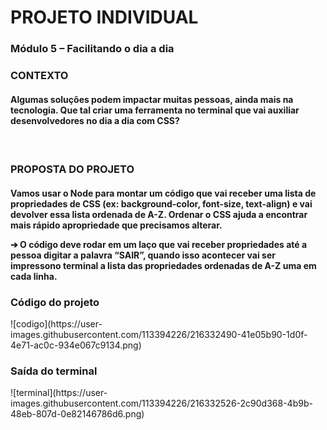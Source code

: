 <h1>PROJETO INDIVIDUAL</h1>

<h3>Módulo 5 – Facilitando o dia a dia<h3>

<p>CONTEXTO</p>
<p><h4>Algumas soluções podem impactar muitas pessoas, ainda mais na
tecnologia. Que tal criar uma ferramenta no terminal que vai auxiliar
desenvolvedores no dia a dia com CSS?<h4></p>

<br>

<p><h3>PROPOSTA DO PROJETO</h3></p>
<p><h4>   Vamos usar o Node para montar um código que vai receber uma lista de propriedades de CSS (ex: background-color, font-size, text-align) e vai devolver essa lista ordenada de A-Z. Ordenar o CSS ajuda a encontrar mais rápido apropriedade que precisamos alterar.</p>

<p>   ➔ O código deve rodar em um laço que vai receber propriedades até a pessoa digitar a palavra “SAIR”, quando isso acontecer vai ser impressono terminal a lista das propriedades ordenadas de A-Z uma em cada linha.</h4></p>

<p><h3>Código do projeto</h3></p>
![codigo](https://user-images.githubusercontent.com/113394226/216332490-41e05b90-1d0f-4e71-ac0c-934e067c9134.png)

<p><h3>Saída do terminal</h3></p>
![terminal](https://user-images.githubusercontent.com/113394226/216332526-2c90d368-4b9b-48eb-807d-0e82146786d6.png)
